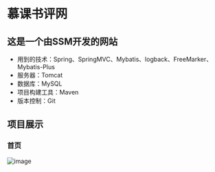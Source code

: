 # 慕课书评网
## 这是一个由SSM开发的网站
- 用到的技术：Spring、SpringMVC、Mybatis、logback、FreeMarker、Mybatis-Plus
- 服务器：Tomcat
- 数据库：MySQL
- 项目构建工具：Maven
- 版本控制：Git
## 项目展示
### 首页
![image](https://user-images.githubusercontent.com/91532084/149659707-892c082a-48e7-4283-92b6-e18801a75f65.png)
